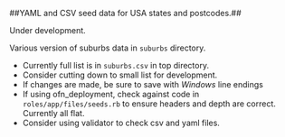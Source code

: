 ##YAML and CSV seed data for USA states and postcodes.##

Under development.

Various version of suburbs data in `suburbs` directory. 

  * Currently full list is in `suburbs.csv` in top directory.
  * Consider cutting down to small list for development.
  * If changes are made, be sure to save with _Windows_ line endings
  * If using ofn_deployment, check against code in `roles/app/files/seeds.rb` to
  	ensure headers and depth are correct. Currently all flat.
  * Consider using validator to check csv and yaml files.

